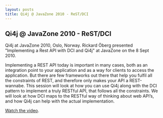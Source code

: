 ```yaml
---
layout: posts
title: Qi4j @ JavaZone 2010 - ReST/DCI
---
```

## Qi4j @ JavaZone 2010 - ReST/DCI

Qi4j at JavaZone 2010, Oslo, Norway. Rickard Öberg presented "Implementing a Rest API with DCI and Qi4j" at JavaZone on the 8 Sept 2010.

Implementing a REST API today is important in many cases, both as an integration point to your application and as a way for clients to access the application. But there are few frameworks out there that help you fulfil all the constraints of REST, and therefore only makes your API a REST-wannabe. This session will look at how you can use Qi4j along with the DCI pattern to implement a truly RESTful API, that follows all the constraints. We will look at how DCI maps to the RESTful way of thinking about web API’s, and how Qi4j can help with the actual implementation.

[Watch the video](http://streaming.java.no/tcs/#page:recordingList&pageNumber:1&id:DD3955BC-997B-40C1-A7DC-421DB8EE6512).
